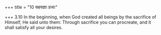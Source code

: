 +++
title = "10 सहयज्ञाः प्रजाः"

+++
3.10 In the beginning, when God created all beings by the sacrifice of
Himself, He said unto them: Through sacrifice you can procreate, and it
shall satisfy all your desires.
